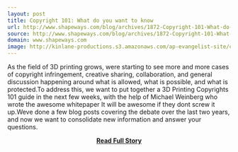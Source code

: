 ```yaml
---
layout: post
title: Copyright 101: What do you want to know
url: http://www.shapeways.com/blog/archives/1872-Copyright-101-What-do-you-want-to-know.html
source: http://www.shapeways.com/blog/archives/1872-Copyright-101-What-do-you-want-to-know.html
domain: www.shapeways.com
image: http://kinlane-productions.s3.amazonaws.com/ap-evangelist-site/curated/screenshots/5460_www_shapeways_com.png
---
```


<p>As the field of 3D printing grows, were starting to see more and more cases of copyright infringement, creative sharing, collaboration, and general discussion happening around what is allowed, what is possible, and what is protected.To address this, we want to put together a 3D Printing Copyrights 101 guide in the next few weeks, with the help of Michael Weinberg who wrote the awesome whitepaper It will be awesome if they dont screw it up.Weve done a few blog posts covering the debate over the last two years, and now we want to consolidate new information and answer your questions.</p>
<center><p><a href="http://www.shapeways.com/blog/archives/1872-Copyright-101-What-do-you-want-to-know.html" style='padding:25px; font-sze:18px; font-weight: bold;'>Read Full Story</a></p></center>
